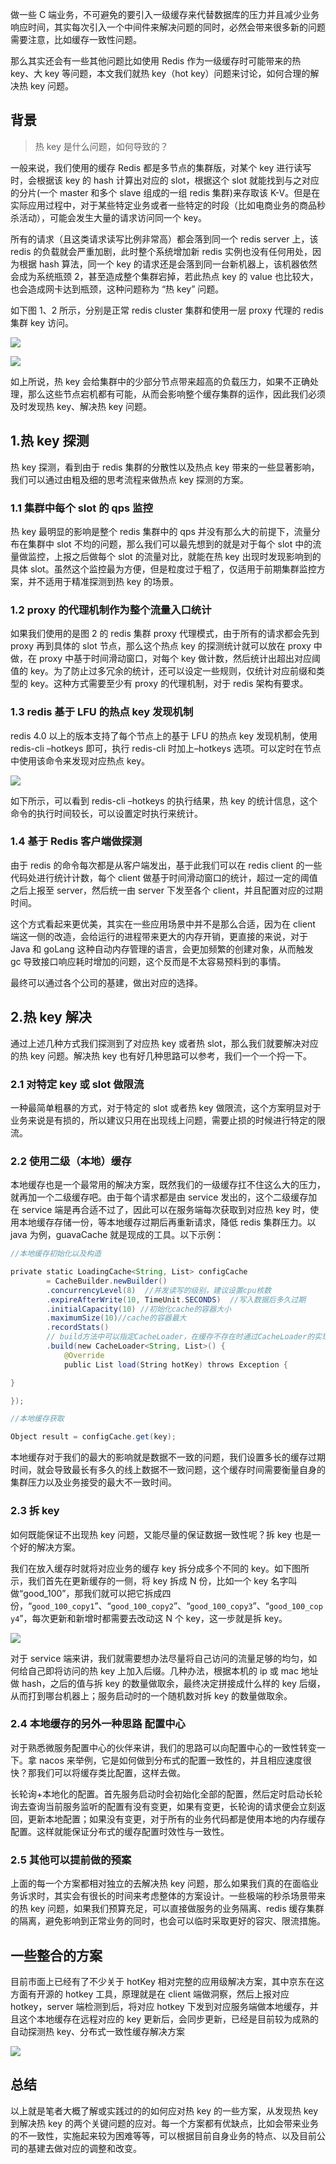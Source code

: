做一些 C 端业务，不可避免的要引入一级缓存来代替数据库的压力并且减少业务响应时间，其实每次引入一个中间件来解决问题的同时，必然会带来很多新的问题需要注意，比如缓存一致性问题。

那么其实还会有一些其他问题比如使用 Redis 作为一级缓存时可能带来的热 key、大 key 等问题，本文我们就热 key（hot key）问题来讨论，如何合理的解决热 key 问题。

## 背景

> 热 key 是什么问题，如何导致的？

一般来说，我们使用的缓存 Redis 都是多节点的集群版，对某个 key 进行读写时，会根据该 key 的 hash 计算出对应的 slot，根据这个 slot 就能找到与之对应的分片(一个 master 和多个 slave 组成的一组 redis 集群)来存取该 K-V。但是在实际应用过程中，对于某些特定业务或者一些特定的时段（比如电商业务的商品秒杀活动），可能会发生大量的请求访问同一个 key。

所有的请求（且这类请求读写比例非常高）都会落到同一个 redis server 上，该 redis 的负载就会严重加剧，此时整个系统增加新 redis 实例也没有任何用处，因为根据 hash 算法，同一个 key 的请求还是会落到同一台新机器上，该机器依然会成为系统瓶颈 2，甚至造成整个集群宕掉，若此热点 key 的 value 也比较大，也会造成网卡达到瓶颈，这种问题称为 “热 key” 问题。

如下图 1、2 所示，分别是正常 redis cluster 集群和使用一层 proxy 代理的 redis 集群 key 访问。

![](https://cdn.jsdelivr.net/gh/listener-He/images@default/202309121604507.png)

![](https://cdn.jsdelivr.net/gh/listener-He/images@default/202309121605080.png)

如上所说，热 key 会给集群中的少部分节点带来超高的负载压力，如果不正确处理，那么这些节点宕机都有可能，从而会影响整个缓存集群的运作，因此我们必须及时发现热 key、解决热 key 问题。

## 1.热 key 探测

热 key 探测，看到由于 redis 集群的分散性以及热点 key 带来的一些显著影响，我们可以通过由粗及细的思考流程来做热点 key 探测的方案。

### 1.1 集群中每个 slot 的 qps 监控

热 key 最明显的影响是整个 redis 集群中的 qps 并没有那么大的前提下，流量分布在集群中 slot 不均的问题，那么我们可以最先想到的就是对于每个 slot 中的流量做监控，上报之后做每个 slot 的流量对比，就能在热 key 出现时发现影响到的具体 slot。虽然这个监控最为方便，但是粒度过于粗了，仅适用于前期集群监控方案，并不适用于精准探测到热 key 的场景。

### 1.2 proxy 的代理机制作为整个流量入口统计

如果我们使用的是图 2 的 redis 集群 proxy 代理模式，由于所有的请求都会先到 proxy 再到具体的 slot 节点，那么这个热点 key 的探测统计就可以放在 proxy 中做，在 proxy 中基于时间滑动窗口，对每个 key 做计数，然后统计出超出对应阈值的 key。为了防止过多冗余的统计，还可以设定一些规则，仅统计对应前缀和类型的 key。这种方式需要至少有 proxy 的代理机制，对于 redis 架构有要求。

### 1.3 redis 基于 LFU 的热点 key 发现机制

redis 4.0 以上的版本支持了每个节点上的基于 LFU 的热点 key 发现机制，使用 redis-cli –hotkeys 即可，执行 redis-cli 时加上–hotkeys 选项。可以定时在节点中使用该命令来发现对应热点 key。

![](https://cdn.jsdelivr.net/gh/listener-He/images@default/202309121606497.png)

如下所示，可以看到 redis-cli –hotkeys 的执行结果，热 key 的统计信息，这个命令的执行时间较长，可以设置定时执行来统计。

### 1.4 基于 Redis 客户端做探测

由于 redis 的命令每次都是从客户端发出，基于此我们可以在 redis client 的一些代码处进行统计计数，每个 client 做基于时间滑动窗口的统计，超过一定的阈值之后上报至 server，然后统一由 server 下发至各个 client，并且配置对应的过期时间。

这个方式看起来更优美，其实在一些应用场景中并不是那么合适，因为在 client 端这一侧的改造，会给运行的进程带来更大的内存开销，更直接的来说，对于 Java 和 goLang 这种自动内存管理的语言，会更加频繁的创建对象，从而触发 gc 导致接口响应耗时增加的问题，这个反而是不太容易预料到的事情。

最终可以通过各个公司的基建，做出对应的选择。

## 2.热 key 解决

通过上述几种方式我们探测到了对应热 key 或者热 slot，那么我们就要解决对应的热 key 问题。解决热 key 也有好几种思路可以参考，我们一个一个捋一下。

### 2.1 对特定 key 或 slot 做限流

一种最简单粗暴的方式，对于特定的 slot 或者热 key 做限流，这个方案明显对于业务来说是有损的，所以建议只用在出现线上问题，需要止损的时候进行特定的限流。

### 2.2 使用二级（本地）缓存

本地缓存也是一个最常用的解决方案，既然我们的一级缓存扛不住这么大的压力，就再加一个二级缓存吧。由于每个请求都是由 service 发出的，这个二级缓存加在 service 端是再合适不过了，因此可以在服务端每次获取到对应热 key 时，使用本地缓存存储一份，等本地缓存过期后再重新请求，降低 redis 集群压力。以 java 为例，guavaCache 就是现成的工具。以下示例：

```java
//本地缓存初始化以及构造

private static LoadingCache<String, List> configCache
        = CacheBuilder.newBuilder()
        .concurrencyLevel(8)  //并发读写的级别，建议设置cpu核数
        .expireAfterWrite(10, TimeUnit.SECONDS)  //写入数据后多久过期
        .initialCapacity(10) //初始化cache的容器大小
        .maximumSize(10)//cache的容器最大
        .recordStats()
        // build方法中可以指定CacheLoader，在缓存不存在时通过CacheLoader的实现自动加载缓存
        .build(new CacheLoader<String, List>() {
            @Override
            public List load(String hotKey) throws Exception {

}

});

//本地缓存获取

Object result = configCache.get(key);
```

本地缓存对于我们的最大的影响就是数据不一致的问题，我们设置多长的缓存过期时间，就会导致最长有多久的线上数据不一致问题，这个缓存时间需要衡量自身的集群压力以及业务接受的最大不一致时间。

### 2.3 拆 key

如何既能保证不出现热 key 问题，又能尽量的保证数据一致性呢？拆 key 也是一个好的解决方案。

我们在放入缓存时就将对应业务的缓存 key 拆分成多个不同的 key。如下图所示，我们首先在更新缓存的一侧，将 key 拆成 N 份，比如一个 key 名字叫做“good_100”，那我们就可以把它拆成四份，“`good_100_copy1`”、“`good_100_copy2`”、“`good_100_copy3`”、“`good_100_copy4`”，每次更新和新增时都需要去改动这 N 个 key，这一步就是拆 key。

![](https://cdn.jsdelivr.net/gh/listener-He/images@default/202309121606262.png)

对于 service 端来讲，我们就需要想办法尽量将自己访问的流量足够的均匀，如何给自己即将访问的热 key 上加入后缀。几种办法，根据本机的 ip 或 mac 地址做 hash，之后的值与拆 key 的数量做取余，最终决定拼接成什么样的 key 后缀，从而打到哪台机器上；服务启动时的一个随机数对拆 key 的数量做取余。

### 2.4 本地缓存的另外一种思路 配置中心

对于熟悉微服务配置中心的伙伴来讲，我们的思路可以向配置中心的一致性转变一下。拿 nacos 来举例，它是如何做到分布式的配置一致性的，并且相应速度很快？那我们可以将缓存类比配置，这样去做。

长轮询+本地化的配置。首先服务启动时会初始化全部的配置，然后定时启动长轮询去查询当前服务监听的配置有没有变更，如果有变更，长轮询的请求便会立刻返回，更新本地配置；如果没有变更，对于所有的业务代码都是使用本地的内存缓存配置。这样就能保证分布式的缓存配置时效性与一致性。

### 2.5 其他可以提前做的预案

上面的每一个方案都相对独立的去解决热 key 问题，那么如果我们真的在面临业务诉求时，其实会有很长的时间来考虑整体的方案设计。一些极端的秒杀场景带来的热 key 问题，如果我们预算充足，可以直接做服务的业务隔离、redis 缓存集群的隔离，避免影响到正常业务的同时，也会可以临时采取更好的容灾、限流措施。

## 一些整合的方案

目前市面上已经有了不少关于 hotKey 相对完整的应用级解决方案，其中京东在这方面有开源的 hotkey 工具，原理就是在 client 端做洞察，然后上报对应 hotkey，server 端检测到后，将对应 hotkey 下发到对应服务端做本地缓存，并且这个本地缓存在远程对应的 key 更新后，会同步更新，已经是目前较为成熟的自动探测热 key、分布式一致性缓存解决方案

![](https://cdn.jsdelivr.net/gh/listener-He/images@default/202309121607163.png)

## 总结

以上就是笔者大概了解或实践过的的如何应对热 key 的一些方案，从发现热 key 到解决热 key 的两个关键问题的应对。每一个方案都有优缺点，比如会带来业务的不一致性，实施起来较为困难等等，可以根据目前自身业务的特点、以及目前公司的基建去做对应的调整和改变。
